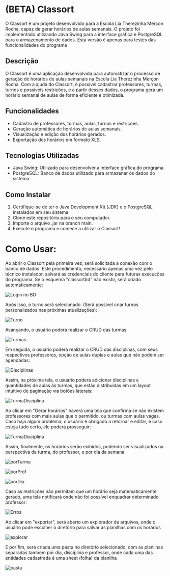 # (BETA) Classort 

O Classort é um projeto desenvolvido para a Escola Lia Therezinha Merçon Rocha, capaz de gerar horários de aulas semanais. O projeto foi implementado utilizando Java Swing para a interface gráfica e PostgreSQL para o armazenamento de dados.
Esta versão é apenas para testes das funcionalidades do programa

## Descrição

O Classort é uma aplicação desenvolvida para automatizar o processo de geração de horários de aulas semanais na Escola Lia Therezinha Merçon Rocha. Com a ajuda do Classort, é possível cadastrar professores, turmas, turnos e possíveis restrições, e a partir desses dados, o programa gera um horário semanal de aulas de forma eficiente e otimizada.

## Funcionalidades

- Cadastro de professores, turmas, aulas, turnos e restrições.
- Geração automática de horários de aulas semanais.
- Visualização e edição dos horários gerados.
- Exportação dos horários em formato XLS.

## Tecnologias Utilizadas

- Java Swing: Utilizado para desenvolver a interface gráfica do programa.
- PostgreSQL: Banco de dados utilizado para armazenar os dados do sistema.

## Como Instalar

1. Certifique-se de ter o Java Development Kit (JDK) e o PostgreSQL instalados em seu sistema.
2. Clone este repositório para o seu computador.
3. Importe o arquivo .jar na branch main.
5. Execute o programa e comece a utilizar o Classort!

# Como Usar:

Ao abrir o Classort pela primeira vez, será solicitada a conexão com o banco de dados. Este procedimento, necessário apenas uma vez pelo técnico instalador, salvará as credenciais do cliente para futuras execuções do programa. Se o esquema "classortbd" não existir, será criado automaticamente:

![Login no BD](img/1.png)

Após isso, o turno será selecionado. (Será possível criar turnos personalizados nas próximas atualizações):

![Turno](img/2.png)

Avançando, o usuário poderá realizar o CRUD das turmas:

![Turmas](img/3.png)

Em seguida, o usuário poderá realizar o CRUD das disciplinas, com seus respectivos professores, opção de aulas duplas e aulas que não podem ser agendadas:

![Disciplinas](img/4.png)

Assim, na próxima tela, o usuário poderá adicionar disciplinas e quantidades de aulas às turmas, que estão distribuídas em um layout intuitivo de paginação via botões laterais:

![TurmaDisciplina](img/5.png)

Ao clicar em "Gerar horários" haverá uma tela que confirma se não existem professores com mais aulas que o permitido, ou turmas com aulas vagas. Caso haja algum problema, o usuário é obrigado a retornar e editar, e caso esteja tudo certo, ele poderá prosseguir:

![TurmaDisciplina](img/6.png)

Assim, finalmente, os horários serão exibidos, podendo ser visualizados na perspectiva da turma, do professor, e por dia da semana:

![porTurma](img/7.png)

![porProf](img/8.png)

![porDia](img/9.png)

Caso as restrições não permitam que um horário seja matematicamente gerado, uma tela notificará onde não foi possível enquadrar determinado professor:

![Erros](img/10.png)

Ao clicar em "exportar", será aberto um explorador de arquivos, onde o usuário pode escolher o diretório para salvar as planilhas com os horários

![explorar](img/11.png)

E por fim, será criada uma pasta no diretório selecionado, com as planilhas separadas tambem por dia, disciplina e professor, onde cada uma das entidades cadastrada é uma sheet (folha) da planilha

![pasta](img/12.png)

